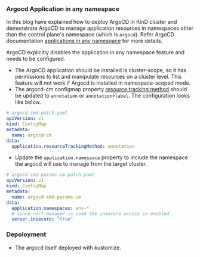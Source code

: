 ### Argocd Application in any namespace

In this blog have explained how to deploy ArgoCD in KinD cluster and demonstrate ArgoCD to manage application resources in namespaces other than the control plane's namespace (which is `argocd`).
Refer ArgoCD documentation [applications in any namespace](https://argo-cd.readthedocs.io/en/latest/operator-manual/app-any-namespace/) for more details.

ArgoCD explicitly disables the application in any namespace feature and needs to be configured.

- The ArgoCD application should be installed is cluster-scope, so it has permissions to list and manipulate resources on a cluster level. This feature will not work if Argocd is installed in namespace-scoped mode.
- The argocd-cm configmap property [resource tracking method](https://argo-cd.readthedocs.io/en/latest/operator-manual/app-any-namespace/#switch-resource-tracking-method) should be updated to `annotation` or `annotation+label`. The configuration looks like below.

```yaml
# argocd-cmd-patch.yaml
apiVersion: v1
kind: ConfigMap
metadata:
  name: argocd-cm
data:
  application.resourceTrackingMethod: annotation
```

- Update the `application.namespace` property to include the namespace the argocd will use to manage from the target cluster.

```yaml
# argocd-cmd-params-cm-patch.yaml
apiVersion: v1
kind: ConfigMap
metadata:
  name: argocd-cmd-params-cm
data:
  application.namespaces: env-*
  # since cert-manager is used the insecure access in enabled
  server.insecure: "true"
```

### Depoloyment
- The argocd itself deployed with kustomize.
